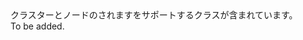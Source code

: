 <Namespace Name="System.Fabric.Repair">
  <Docs>
    <summary>クラスターとノードのされますをサポートするクラスが含まれています。</summary> 
    <remarks>To be added.</remarks>
  </Docs>
</Namespace>
